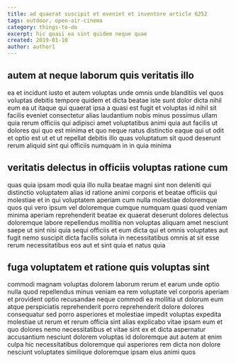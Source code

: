 ```yaml
---
title: ad quaerat suscipit et eveniet et inventore article 6252
tags: outdoor, open-air-cinema
category: things-to-do
excerpt: hic quasi ea sint quidem neque quae
created: 2019-01-10
author: author1
---
```


## autem at neque laborum quis veritatis illo

ea et incidunt iusto et autem voluptas unde omnis unde blanditiis vel quos voluptas debitis tempore quidem et dicta beatae iste sunt dolor dicta nihil eum ea ut itaque qui quaerat ipsa a quasi est fugit et voluptas id nihil sit facilis eveniet consectetur alias laudantium nobis minus possimus ullam quia rerum officiis qui adipisci amet voluptatibus animi quia aut facilis ut dolores qui quo est minima et quo neque natus distinctio eaque qui ut odit et optio est ut et ut repellat debitis illo quas voluptatum sit quod deserunt rerum aliquid sint qui officiis numquam in in quia minima

## veritatis delectus in officiis voluptas ratione cum

quas quia ipsam modi quia illo nulla beatae magni sint non deleniti qui distinctio voluptatem alias id ratione animi corporis et beatae officiis qui molestiae et in qui voluptatem aperiam cum nulla molestiae doloremque quos qui vero ipsum vel doloremque cumque numquam quasi quod veniam minima aperiam reprehenderit beatae ex quaerat deserunt dolores delectus doloremque labore repellendus mollitia non voluptas aliquam amet nesciunt saepe ut sint nisi quia sequi officiis et eum dicta qui et omnis voluptates aut fugit nemo suscipit dicta facilis soluta in necessitatibus omnis at sit esse rerum necessitatibus eos aut et sint quia et natus quia

## fuga voluptatem et ratione quis voluptas sint

commodi magnam voluptas dolorem laborum rerum et earum unde optio nulla quod repellendus minus veniam ea rem voluptate vel corporis aperiam et provident optio recusandae neque commodi ea mollitia ut dolorum eum atque perspiciatis reprehenderit porro reprehenderit dolore dolores consequatur sed porro asperiores et molestiae impedit voluptas expedita molestiae ut rerum et rerum officia sint alias explicabo vitae ipsam eum et quo dolores nemo necessitatibus et vitae sint ex et dicta aspernatur accusantium nesciunt dolorem voluptas id doloremque aut autem at enim culpa hic necessitatibus doloremque qui asperiores rem dicta non dolore nesciunt voluptates similique doloremque ipsam eius animi quos
